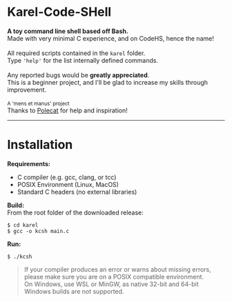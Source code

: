 # Karel-Code-SHell
**A toy command line shell based off Bash.**<br/>
Made with very minimal C experience, and on CodeHS, hence the name!<br/>
<br/>
All required scripts contained in the `karel` folder.<br/>
Type `'help'` for the list internally defined commands.<br/>
<br/>
Any reported bugs would be **greatly appreciated**.<br/>
This is a beginner project, and I'll be glad to increase my skills through improvement.<br/>
<br/>
<sub>A 'mens et manus' project</sub><br/>
Thanks to [Polecat](https://github.com/polecatttt) for help and inspiration!

---

# Installation
**Requirements:**<br/>
- C compiler (e.g. gcc, clang, or tcc)
- POSIX Environment (Linux, MacOS)
- Standard C headers (no external libraries)

<!-- -->

**Build:**<br/>
From the root folder of the downloaded release:<br/>
```console
$ cd karel
$ gcc -o kcsh main.c
```
**Run:**<br/>
```console
$ ./kcsh
```
> If your compiler produces an error or warns about missing errors, please make sure you are on a POSIX compatible environment.  
> On Windows, use WSL or MinGW, as native 32-bit and 64-bit Windows builds are not supported. 